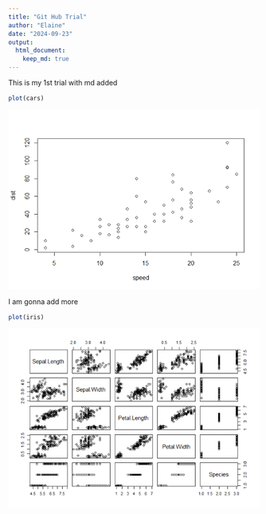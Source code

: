 ```yaml
---
title: "Git Hub Trial"
author: "Elaine"
date: "2024-09-23"
output: 
  html_document: 
    keep_md: true
---
```

This is my 1st trial
with md added


```r
plot(cars)
```

![](GitHubTrial_files/figure-html/unnamed-chunk-1-1.png)<!-- -->

I am gonna add more


```r
plot(iris)
```

![](GitHubTrial_files/figure-html/unnamed-chunk-2-1.png)<!-- -->

